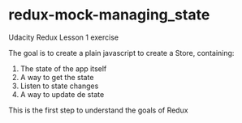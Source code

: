 # redux-mock-managing_state
Udacity Redux Lesson 1 exercise

The goal is to create a plain javascript to create a Store, containing:
1. The state of the app itself
2. A way to get the state
3. Listen to state changes
4. A way to update de state

This is the first step to understand the goals of Redux